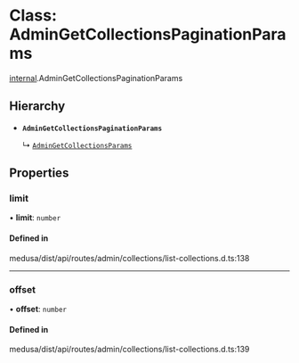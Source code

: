 # Class: AdminGetCollectionsPaginationParams

[internal](../modules/internal-3.md).AdminGetCollectionsPaginationParams

## Hierarchy

- **`AdminGetCollectionsPaginationParams`**

  ↳ [`AdminGetCollectionsParams`](internal-3.AdminGetCollectionsParams.md)

## Properties

### limit

• **limit**: `number`

#### Defined in

medusa/dist/api/routes/admin/collections/list-collections.d.ts:138

___

### offset

• **offset**: `number`

#### Defined in

medusa/dist/api/routes/admin/collections/list-collections.d.ts:139
